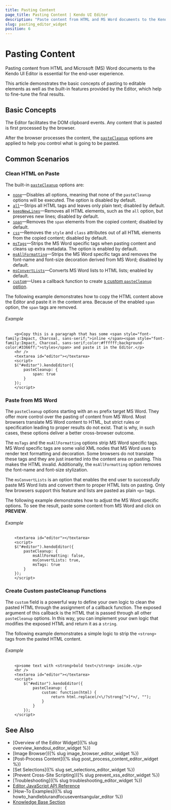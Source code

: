 ```yaml
---
title: Pasting Content
page_title: Pasting Content | Kendo UI Editor
description: "Paste content from HTML and MS Word documents to the Kendo UI Editor widget."
slug: pasting_editor_widget
position: 6
---
```


# Pasting Content

Pasting content from HTML and Microsoft (MS) Word documents to the Kendo UI Editor is essential for the end-user experience.

This article demonstrates the basic concepts of pasting to editable elements as well as the built-in features provided by the Editor, which help to fine-tune the final results.

## Basic Concepts

The Editor facilitates the DOM clipboard events. Any content that is pasted is first processed by the browser.

After the browser processes the content, the [`pasteCleanup`](/api/javascript/ui/editor/configuration/pastecleanup) options are applied to help you control what is going to be pasted.

## Common Scenarios

### Clean HTML on Paste

The built-in [`pasteCleanup`](/api/javascript/ui/editor/configuration/pastecleanup) options are:

* [`none`](/api/javascript/ui/editor/configuration/pastecleanup.none)&mdash;Disables all options, meaning that none of the `pasteCleanup` options will be executed. The option is disabled by default.
* [`all`](/api/javascript/ui/editor/configuration/pastecleanup.all)&mdash;Strips all HTML tags and leaves only plain text; disabled by default.
* [`keepNewLines`](/api/javascript/ui/editor/configuration/pastecleanup.keepnewlines)&mdash;Removes all HTML elements, such as the `all` option, but preserves new lines; disabled by default.
* [`span`](/api/javascript/ui/editor/configuration/pastecleanup.span)&mdash;Removes the `span` elements from the copied content; disabled by default.
* [`css`](/api/javascript/ui/editor/configuration/pastecleanup.css)&mdash;Removes the `style` and `class` attributes out of all HTML elements from the copied content; disabled by default.
* [`msTags`](/api/javascript/ui/editor/configuration/pastecleanup.mstags)&mdash;Strips the MS Word specific tags when pasting content and cleans up extra metadata. The option is enabled by default.
* [`msAllFormatting`](/api/javascript/ui/editor/configuration/pastecleanup.msallformatting)&mdash;Strips the MS Word specific tags and removes the font-name and font-size decoration derived from MS Word; disabled by default.
* [`msConvertLists`](/api/javascript/ui/editor/configuration/pastecleanup.msconvertlists)&mdash;Converts MS Word lists to HTML lists; enabled by default.
* [`custom`](/api/javascript/ui/editor/configuration/pastecleanup.custom)&mdash;Uses a callback function to create [s custom `pasteCleanup` option](#create-your-own-pastecleanup-fucntion).

The following example demonstrates how to copy the HTML content above the Editor and paste it in the content area. Because of the enabled `span` option, the `span` tags are removed.

###### Example

```dojo
    <p>Copy this is a paragraph that has some <span style="font-family:Impact, Charcoal, sans-serif;">inline </span><span style="font-family:Impact, Charcoal, sans-serif;color:#ffffff;background-color:#3366ff;">styles</span> and paste it in the Editor.</p>
    <hr />
    <textarea id="editor"></textarea>
    <script>
    $("#editor").kendoEditor({
        pasteCleanup: {
            span: true
        }
    });
    </script>
````

### Paste from MS Word

The `pasteCleanup` options starting with an `ms` prefix target MS Word. They offer more control over the pasting of content from MS Word. Most browsers translate MS Word content to HTML, but strict rules or specification leading to proper results do not exist. That is why, in such cases, these options deliver a better cross-browser outcome.

The `msTags` and the `msAllFormatting` options strip MS Word specific tags. MS Word specific tags are some valid XML nodes that MS Word uses to render text formatting and decoration. Some browsers do not translate these tags and they are just inserted into the content area on pasting. This makes the HTML invalid. Additionally, the `msAllFormatting` option removes the font-name and font-size stylization.

The `msConvertLists` is an option that enables the end user to successfully paste MS Word lists and convert them to proper HTML lists on pasting. Only few browsers support this feature and lists are pasted as plain `<p>` tags.

The following example demonstrates how to adjust the MS Word specific options. To see the result, paste some content from MS Word and click on **PREVIEW**.

###### Example

```dojo
    <textarea id="editor"></textarea>
    <script>
    $("#editor").kendoEditor({
        pasteCleanup: {
            msAllFormatting: false,
            msConvertLists: true,
            msTags: true
        }
    });
    </script>
````

### Create Custom pasteCleanup Functions

The `custom` field is a powerful way to define your own logic to clean the pasted HTML through the assignment of a callback function. The exposed argument of this callback is the HTML that is passed through all other `pasteCleanup` options. In this way, you can implement your own logic that modifies the exposed HTML and return it as a `string`.

The following example demonstrates a simple logic to strip the `<strong>` tags from the pasted HTML content.

###### Example

```dojo
    <p>some text with <strong>bold text</strong> inside.</p>
    <hr />
    <textarea id="editor"></textarea>
    <script>
        $("#editor").kendoEditor({
            pasteCleanup: {
                custom: function(html) {
                    return html.replace(/<\/?strong[^>]*>/, "");
                }
            }
        });
    </script>
````

## See Also

* [Overview of the Editor Widget]({% slug overview_kendoui_editor_widget %})
* [Image Browser]({% slug image_browser_editor_widget %})
* [Post-Process Content]({% slug post_process_content_editor_widget %})
* [Set Selections]({% slug set_selections_editor_widget %})
* [Prevent Cross-Site Scripting]({% slug prevent_xss_editor_widget %})
* [Troubleshooting]({% slug troubleshooting_editor_widget %})
* [Editor JavaScript API Reference](/api/javascript/ui/editor)
* [How-To Examples]({% slug howto_handleblurandfocuseventsangular_editor %})
* [Knowledge Base Section](/knowledge-base)
